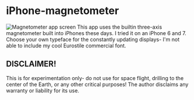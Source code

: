 # iPhone-magnetometer
![Magnetometer app screen](https://s3.amazonaws.com/www.imipolex-g.com/images/screenshots/magnetometer_screenshot_RS.png "Screen")
This app uses the builtin three-axis magnetometer built into iPhones these days. I tried it on an iPhone 6 and 7. Choose your own typeface for the constantly updating displays- I'm not able to include my cool Eurostile commercial font.

## DISCLAIMER!
This is for experimentation only- do not use for space flight, drilling to the center of the Earth, or any other critical purposes! The author disclaims any warranty or liability for its use.
